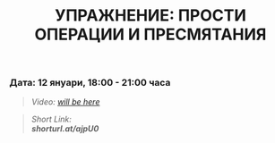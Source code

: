 <h1 align="center">УПРАЖНЕНИЕ: ПРОСТИ ОПЕРАЦИИ И ПРЕСМЯТАНИЯ</h1>
    <br>

<h3>Дата: 12 януари, 18:00 - 21:00 часа</h3>

<blockquote>
    <i>
        Video: 
        <a href="#">will be here</a>
    </i>
</blockquote>

<blockquote>
    <i>
        Short Link: <br> 
        <b>
            shorturl.at/ajpU0
        </b> 
    </i>
</blockquote>
